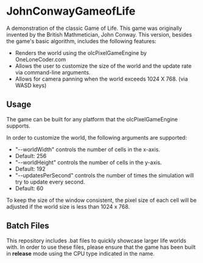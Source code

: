 # JohnConwayGameofLife
A demonstration of the classic Game of Life. This game was originally invented by the British Mathmetician, John Conway.
This version, besides the game's basic algorithm, includes the following features:

- Renders the world using the olcPixelGameEngine by OneLoneCoder.com
- Allows the user to customize the size of the world and the update rate via command-line arguments.
- Allows for camera panning when the world exceeds 1024 X 768. (via WASD keys)

## Usage
The game can be built for any platform that the olcPixelGameEngine supports.

In order to customize the world, the following arguments are supported:

- "--worldWidth" controls the number of cells in the x-axis.
 - Default: 256
- "--worldHeight" controls the number of cells in the y-axis.
 - Default: 192
- "--updatesPerSecond" controls the number of times the simulation will try to update every second.
 - Default: 60

To keep the size of the window consistent, the pixel size of each cell will be adjusted if the world size is less than 1024 x 768.

## Batch Files

This repository includes .bat files to quickly showcase larger life worlds with. In order to use these files, please ensure that the
game has been built in **release** mode using the CPU type indicated in the name.
